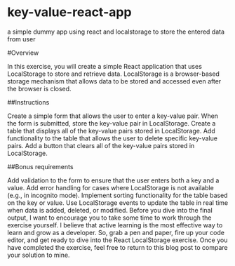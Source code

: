 # key-value-react-app
a simple dummy app using react and localstorage to store the entered data from user

#Overview

In this exercise, you will create a simple React application that uses LocalStorage to store and retrieve data. LocalStorage is a browser-based storage mechanism that allows data to be stored and accessed even after the browser is closed.

##Instructions

Create a simple form that allows the user to enter a key-value pair.
When the form is submitted, store the key-value pair in LocalStorage.
Create a table that displays all of the key-value pairs stored in LocalStorage.
Add functionality to the table that allows the user to delete specific key-value pairs.
Add a button that clears all of the key-value pairs stored in LocalStorage.

##Bonus requirements

Add validation to the form to ensure that the user enters both a key and a value.
Add error handling for cases where LocalStorage is not available (e.g., in incognito mode).
Implement sorting functionality for the table based on the key or value.
Use LocalStorage events to update the table in real time when data is added, deleted, or modified.
Before you dive into the final output, I want to encourage you to take some time to work through the exercise yourself. I believe that active learning is the most effective way to learn and grow as a developer.
So, grab a pen and paper, fire up your code editor, and get ready to dive into the React LocalStorage exercise. Once you have completed the exercise, feel free to return to this blog post to compare your solution to mine.
